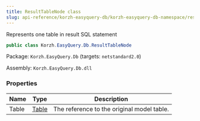```yaml
---
title: ResultTableNode class
slug: api-reference/korzh-easyquery-db/korzh-easyquery-db-namespace/resulttablenode-class
---
```

Represents one table in result SQL statement
```csharp
public class Korzh.EasyQuery.Db.ResultTableNode

```
Package: `Korzh.EasyQuery.Db` (targets: `netstandard2.0`)

Assembly: `Korzh.EasyQuery.Db.dll`

### Properties

| Name | Type | Description | 
| --- | --- | --- | 
| Table | [Table](/api-reference/korzh-easyquery-db/korzh-easyquery-db-namespace/table-class) | The reference to the original model table. |